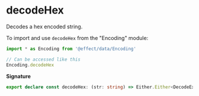 # decodeHex

Decodes a hex encoded string.

To import and use `decodeHex` from the "Encoding" module:

```ts
import * as Encoding from '@effect/data/Encoding'

// Can be accessed like this
Encoding.decodeHex
```

**Signature**

```ts
export declare const decodeHex: (str: string) => Either.Either<DecodeException, Uint8Array>
```
